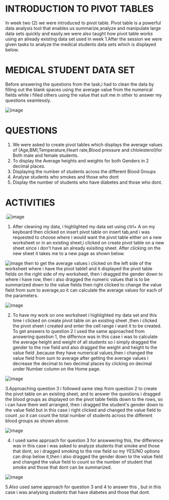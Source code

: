 # INTRODUCTION TO PIVOT TABLES
 In week two (2) we were introduced to pivot table.
 Pivot table is a powerful data analysis tool that enables us summarize,analyze and manipulate large data sets quickly and easily.we were also taught how pivot table works using an already existing data set used in week 1.After the session we were given tasks to analyze the medical students data sets which is displayed below.

# MEDICAL STUDENT DATA SET
Before answering the questions from the task,i had to clean the data by filling out the blank spaces using the average value from the numerical fields while i filled others using the value that suit me in other to answer my questions seamlessly.

![image](https://github.com/Maris27/TASK-1-On-Pivot-Tables/assets/140453106/1bac8e30-6276-49f3-9e80-372272ca80ee)

# QUESTIONS
1. We were asked to create pivot tables which displays the average values of (Age,BMI,Temperature,Heart rate,Blood pressure and chlolesterol)for Both male and female students.
2. To display the Average heights and weights for both Genders in 2 decimal places.
3. Displaying the number of students across the different Blood Groups
4. Analyse students who smokes and those who dont
5. Display the number of students who have diabetes and those who dont.

# ACTIVITIES
.![image](https://github.com/Maris27/TASK-1-On-Pivot-Tables/assets/140453106/6897c19f-9e4f-4467-9090-779027ad8278)

1. After cleaning my data, i highlighted my data set using ctrl+ A on my keyboard then clicked on insert pivot table on insert tab,and i was requested to choose where i would want the pivot table either on a new worksheet or in an existing sheet,i clicked on create pivot table on a new sheet since i don't have an already exisiting sheet. After clicking on the new sheet it takes me to a new page as shown below.

![image](https://github.com/Maris27/TASK-1-On-Pivot-Tables/assets/140453106/39196a34-347b-4065-bd40-0bf4aef2f493)
then to get the average values i clicked on the left side of the worksheet where i have the pivot table1 and it displayed the pivot table fields on the right side of my worksheet, then i dragged the gender down to where i have row, then i also dragged the numeric values that is to be summarized down to the value fields then right clicked to change the value field from sum to average,so it can calculate the average values for each of the parameters.


![image](https://github.com/Maris27/TASK-1-On-Pivot-Tables/assets/140453106/4b30ec0e-8338-4bc2-af09-a76f47e0169e)

2. To have my work on one worksheet i highlighted my data set and this time i clicked on create pivot table on an existing sheet ,then i clicked the pivot sheet i created and enter the cell range i want it to be created.
To get answers to question 2 I used the same approached from answering question 1, the differnce was in this case i was to calculate the average height and weight of all students so i simply dragged the gender to the row field and also dragged the weight and height to the value field ,because they have numerical values,then i changed the value field from sum to average after getting the average values i decrease the decimal to two decimal places by clicking on decimal under Number column on the Home page.


![image](https://github.com/Maris27/TASK-1-On-Pivot-Tables/assets/140453106/4e074a5f-9ee4-468d-9623-c2a9add60ee7)

3.Approaching question 3 i followed same step from question 2 to create the pivot table on an existing sheet, and to answer the questions i dragged the blood groups as displayed on the pivot table fields down to the rows, so i can have them well arranged, then i dragged the student's gender down to the value field but in this case i right clicked and changed the value field to count ,so it can count the total number of students across the different blood groups as shown above.


![image](https://github.com/Maris27/TASK-1-On-Pivot-Tables/assets/140453106/eb44ab73-55b6-46d6-a2ee-7202681b6fc2)

4. I used same approach for question 3 for answwering this, the difference was in this case i was asked to analyze students that smoke and those that dont, so i dragged smoking to the row field so my YES/NO options can drop below it,then i also dragged the gender down to the value field  and changed the value field to count so the number of student that smoke and those that dont can be summarized.


![image](https://github.com/Maris27/TASK-1-On-Pivot-Tables/assets/140453106/1dbbd3d1-e60a-4d36-83f6-a92f45f7e14b)

5.Also used same approach for question 3 and 4 to answer this , but in this case i was analysing students that have diabetes and those that dont.







   
